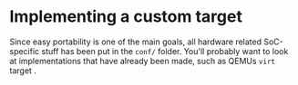 # Implementing a custom target
Since easy portability is one of the main goals, all hardware related 
SoC-specific stuff has been put in the `conf/` folder. You'll probably want to 
look at implementations that have already been made, such as QEMUs `virt` target
.
